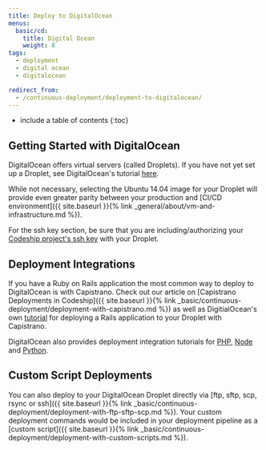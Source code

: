 ```yaml
---
title: Deploy to DigitalOcean
menus:
  basic/cd:
    title: Digital Ocean
    weight: 8
tags:
  - deployment
  - digital ocean
  - digitalocean

redirect_from:
  - /continuous-deployment/deployment-to-digitalocean/
---
```


* include a table of contents
{:toc}

## Getting Started with DigitalOcean
DigitalOcean offers virtual servers (called Droplets). If you have not yet set up a Droplet, see DigitalOcean's tutorial [here](https://www.digitalocean.com/community/tutorials/how-to-create-your-first-digitalocean-droplet-virtual-server).

While not necessary, selecting the Ubuntu 14.04 image for your Droplet will provide even greater parity between your production and [CI/CD environment]({{ site.baseurl }}{% link _general/about/vm-and-infrastructure.md %}).

For the ssh key section, be sure that you are including/authorizing your [Codeship project's ssh key](https://documentation.codeship.com/general/projects/project-ssh-key/) with your Droplet.

## Deployment Integrations

If you have a Ruby on Rails application the most common way to deploy to DigitalOcean is with Capistrano.
Check out our article on [Capistrano Deployments in Codeship]({{ site.baseurl }}{% link _basic/continuous-deployment/deployment-with-capistrano.md %}) as well as DigitialOcean's own [tutorial](https://www.digitalocean.com/community/tutorials/deploying-a-rails-app-on-ubuntu-14-04-with-capistrano-nginx-and-puma) for deploying a Rails application to your Droplet with Capistrano.

DigitalOcean also provides deployment integration tutorials for [PHP](https://www.digitalocean.com/community/tutorials/how-to-deploy-a-basic-php-application-using-ansible-on-ubuntu-14-04), [Node](https://www.digitalocean.com/community/tutorials/how-to-deploy-node-js-applications-using-systemd-and-nginx) and [Python](https://www.digitalocean.com/community/tutorials/how-to-deploy-python-web-applications-with-the-bottle-micro-framework-on-ubuntu-14-04).

## Custom Script Deployments

You can also deploy to your DigitalOcean Droplet directly via [ftp, sftp, scp, rsync or ssh]({{ site.baseurl }}{% link _basic/continuous-deployment/deployment-with-ftp-sftp-scp.md %}). Your custom deployment commands would be included in your deployment pipeline as a [custom script]({{ site.baseurl }}{% link _basic/continuous-deployment/deployment-with-custom-scripts.md %}).
